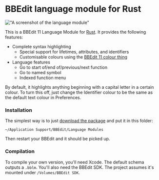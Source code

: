 BBEdit language module for Rust
===============================

!["A screenshot of the language module"](https://raw.githubusercontent.com/ogham/Rust.bblm/master/screenshot.png)

This is a BBEdit 11 Language Module for [Rust](http://www.rust-lang.org). It provides the following features:

- Complete syntax highlighting
    - Special support for lifetimes, attributes, and identifiers
    - Customisable colours using the [BBEdit 11 colour thing](http://barebones.com/products/bbedit/bbedit11.html)
- Language features
    - Go to start of/end of/previous/next function
    - Go to named symbol
    - Indexed function menu

By default, it highlights anything beginning with a capital letter in a certain colour. To turn this off, just change the Identifier colour to be the same as the default text colour in Preferences.

### Installation

The simplest way is to just [download the package](https://github.com/ogham/Rust.bblm/releases/tag/0.3.1) and put it in this folder:

    ~/Application Support/BBEdit/Language Modules

Then restart your BBEdit and it should be picked up.

### Compilation

To compile your own version, you'll need Xcode. The default schema outputs a `.bblm`. You'll also need the BBEdit SDK. The project assumes it's mounted under `/Volumes/BBEdit SDK`.
